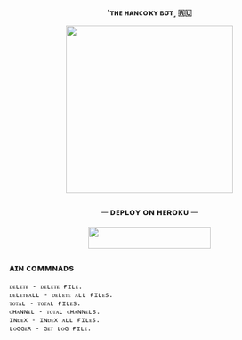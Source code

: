 <p align="center">
<b> ˹ᴛʜᴇ ʜᴀɴᴄᴏҡʏ ʙσᴛ˼ 🇷🇺</b>
</p>

<p align="center"><a href="https://t.me/TeleBotsUpdate"><img src="https://telegra.ph/file/3443b024b47952fd9aedf.jpg" width="300"></a></p>
<p align="center">


<h3 align="center">
    ─ ᴅᴇᴩʟᴏʏ ᴏɴ ʜᴇʀᴏᴋᴜ ─
</h3>

<p align="center"><a href="https://dashboard.heroku.com/new?template=https://github.com/Sumit0045/TheHanCockBot"> <img src="https://img.shields.io/badge/Deploy%20On%20Heroku-black?style=for-the-badge&logo=heroku" width="220" height="38.45"/></a></p>


### ᴀɪɴ ᴄᴏᴍᴍɴᴀᴅs
```
ᴅᴇʟᴇᴛᴇ - ᴅᴇʟᴇᴛᴇ ғɪʟᴇ.
ᴅᴇʟᴇᴛᴇᴀʟʟ - ᴅᴇʟᴇᴛᴇ ᴀʟʟ ғɪʟᴇs.
ᴛᴏᴛᴀʟ - ᴛᴏᴛᴀʟ ғɪʟᴇs.
ᴄʜᴀɴɴᴇʟ - ᴛᴏᴛᴀʟ ᴄʜᴀɴɴᴇʟs.
ɪɴᴅᴇx - ɪɴᴅᴇx ᴀʟʟ ғɪʟᴇs.
ʟᴏɢɢᴇʀ - ɢᴇᴛ ʟᴏɢ ғɪʟᴇ.
```
